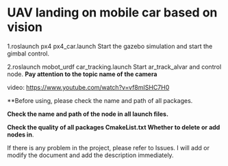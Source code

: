 # UAV landing on mobile car based on vision


1.roslaunch px4 px4_car.launch
Start the gazebo simulation and start the gimbal control.


2.roslaunch mobot_urdf car_tracking.launch
Start ar_track_alvar and control node. **Pay attention to the topic name of the camera**



video: https://www.youtube.com/watch?v=vf8mISHC7H0


**Before using, please check the name and path of all packages.

**Check the name and path of the node in all launch files.**

**Check the quality of all packages CmakeList.txt Whether to delete or add nodes in**.



If there is any problem in the project, please refer to Issues. I will add or modify the document and add the description immediately.

